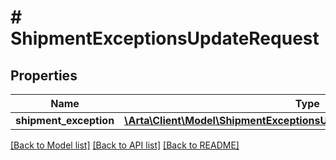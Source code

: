 # # ShipmentExceptionsUpdateRequest

## Properties

Name | Type | Description | Notes
------------ | ------------- | ------------- | -------------
**shipment_exception** | [**\Arta\Client\Model\ShipmentExceptionsUpdateRequestShipmentException**](ShipmentExceptionsUpdateRequestShipmentException.md) |  | [optional]

[[Back to Model list]](../../README.md#models) [[Back to API list]](../../README.md#endpoints) [[Back to README]](../../README.md)
